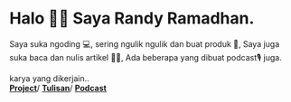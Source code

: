 <div>
  <h1>Halo 👋🏻 Saya Randy Ramadhan.</h1>
  <p>Saya suka ngoding 💻, sering ngulik ngulik dan buat produk 🔬, Saya juga suka baca dan nulis artikel ✍🏻, Ada beberapa yang dibuat podcast🎙️ juga.</p>
  karya yang dikerjain..
  <br>
  <a class="text-dark mr-2" href="https://randynetworks.club/projects"><u><b>Project</b></u></a>/
  <a class="text-dark mr-2" href="https://randynetworks.club/notes"><u><b>Tulisan</b></u></a>/
  <a class="text-dark mr-2" href="https://randynetworks.club/podcasts"><u><b>Podcast</b></u></a>
